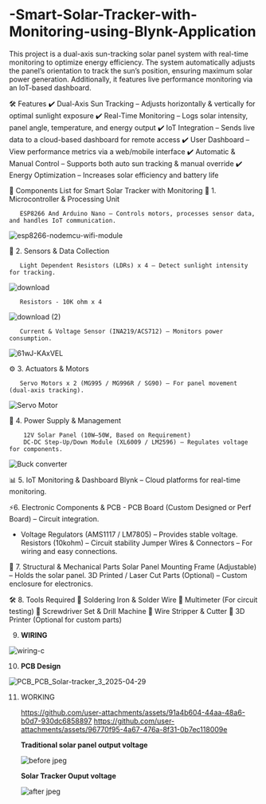 # -Smart-Solar-Tracker-with-Monitoring-using-Blynk-Application
This project is a dual-axis sun-tracking solar panel system with real-time monitoring to optimize energy efficiency. The system automatically adjusts the panel’s orientation to track the sun’s position, ensuring maximum solar power generation. Additionally, it features live performance monitoring via an IoT-based dashboard.  

🛠 Features
✔ Dual-Axis Sun Tracking – Adjusts horizontally & vertically for optimal sunlight exposure
✔ Real-Time Monitoring – Logs solar intensity, panel angle, temperature, and energy output
✔ IoT Integration – Sends live data to a cloud-based dashboard for remote access
✔ User Dashboard – View performance metrics via a web/mobile interface
✔ Automatic & Manual Control – Supports both auto sun tracking & manual override
✔ Energy Optimization – Increases solar efficiency and battery life

📌 Components List for Smart Solar Tracker with Monitoring
🔧 1. Microcontroller & Processing Unit

       ESP8266 And Arduino Nano – Controls motors, processes sensor data, and handles IoT communication.
![esp8266-nodemcu-wifi-module](https://github.com/user-attachments/assets/d50cffa9-582b-45bb-9249-381a3408e724)

🔆 2. Sensors & Data Collection

       Light Dependent Resistors (LDRs) x 4 – Detect sunlight intensity for tracking.
![download](https://github.com/user-attachments/assets/e4938ba7-e6a9-4a9f-aa5b-6a7732392b00)
       
       Resistors - 10K ohm x 4
![download (2)](https://github.com/user-attachments/assets/4d201859-8f95-4c98-81f3-3dd1998a62f0)

       Current & Voltage Sensor (INA219/ACS712) – Monitors power consumption.
![61wJ-KAxVEL](https://github.com/user-attachments/assets/8f3a2264-2a1c-4c3e-8562-2dbfe78b73e6)
                            

⚙️ 3. Actuators & Motors

       Servo Motors x 2 (MG995 / MG996R / SG90) – For panel movement (dual-axis tracking). 
![Servo Motor](https://github.com/user-attachments/assets/40af85dc-b9de-44f9-830c-98c5198aca38)


🔌 4. Power Supply & Management

        12V Solar Panel (10W–50W, Based on Requirement) 
        DC-DC Step-Up/Down Module (XL6009 / LM2596) – Regulates voltage for components.
![Buck converter](https://github.com/user-attachments/assets/25f6b594-2f8b-47c7-9731-df798e9abab7)


📊 5. IoT Monitoring & Dashboard
      Blynk – Cloud platforms for real-time monitoring.


⚡6. Electronic Components & PCB - 
       PCB Board (Custom Designed or Perf Board) – Circuit integration.
   +   Voltage Regulators (AMS1117 / LM7805) – Provides stable voltage.
       Resistors (10kohm) – Circuit stability
       Jumper Wires & Connectors – For wiring and easy connections.

📎 7. Structural & Mechanical Parts
       Solar Panel Mounting Frame (Adjustable) – Holds the solar panel.
       3D Printed / Laser Cut Parts (Optional) – Custom enclosure for electronics.

🛠️ 8. Tools Required
🔹 Soldering Iron & Solder Wire
🔹 Multimeter (For circuit testing)
🔹 Screwdriver Set & Drill Machine
🔹 Wire Stripper & Cutter
🔹 3D Printer (Optional for custom parts)

9. **WIRING**
    
![wiring-c](https://github.com/user-attachments/assets/e7f38419-1eb7-44ca-af3c-2bb34bb1177f)

10. **PCB Design**

![PCB_PCB_Solar-tracker_3_2025-04-29](https://github.com/user-attachments/assets/a3083471-deb9-40a4-92d9-f000c1a0e13b)

11. WORKING
    
       https://github.com/user-attachments/assets/91a4b604-44aa-48a6-b0d7-930dc6858897
       https://github.com/user-attachments/assets/96770f95-4a67-476a-8f31-0b7ec118009e

      **Traditional solar panel output voltage**
    
    ![before jpeg](https://github.com/user-attachments/assets/ed9dc105-ab15-4da7-9dba-8448ad2110c0)

      **Solar Tracker Ouput voltage**
    
    ![after jpeg](https://github.com/user-attachments/assets/e0cb0514-67fc-4e97-846d-f40ac6a50f0b)

   
